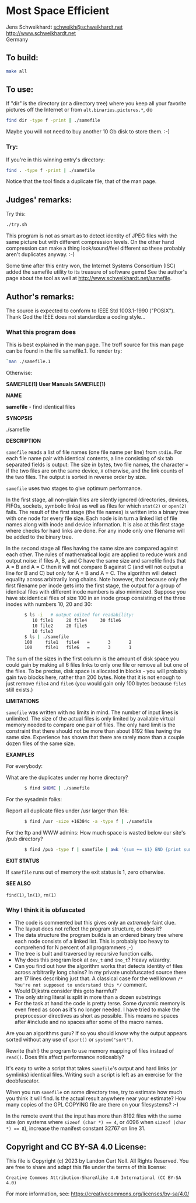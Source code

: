 # Most Space Efficient

Jens Schweikhardt <schweikh@schweikhardt.net>\
<http://www.schweikhardt.net>\
Germany


## To build:

```sh
make all
```


## To use:

If "dir" is the directory (or a directory tree) where you keep
all your favorite pictures off the Internet or from
`alt.binaries.pictures.*`, do

```sh
find dir -type f -print | ./samefile
```

Maybe you will not need to buy another 10 Gb disk to store them.  :-)


### Try:

If you're in this winning entry's directory:

```sh
find . -type f -print | ./samefile
```

Notice that the tool finds a duplicate file, that of the man page.


## Judges' remarks:

Try this:

```sh
./try.sh
```

This program is not as smart as to detect identity of JPEG files with the same
picture but with different compression levels. On the other hand compression can
make a thing look/sound/feel different so these probably aren't duplicates
anyway. :-)

Some time after this entry won, the Internet Systems Consortium (ISC) added the
samefile utility to its treasure of software gems! See the author's page about
the tool as well at <http://www.schweikhardt.net/samefile>.


## Author's remarks:

The source is expected to conform to IEEE Std 1003.1-1990 ("POSIX").
Thank God the IEEE does not standardize a coding style...


###    What this program does

This is best explained in the man page. The troff source for this
man page can be found in the file samefile.1. To render try:

```sh
`man ./samefile.1
```

Otherwise:


**SAMEFILE(1)                User Manuals               SAMEFILE(1)**


**NAME**

   **samefile** - find identical files


**SYNOPSIS**

   ./samefile
   

**DESCRIPTION**

`samefile`  reads  a  list  of file names (one file name per
line) from `stdin`.  For each file name pair with  identical
contents, a line consisting of six tab separated fields is
output: The size in bytes, two file names,  the  character
`=`  if the two files are on the same device, `X` otherwise,
and the link counts of the two files.  The  output
is sorted in reverse order by size.

`samefile` uses two stages to give optimum performance.

In  the  first  stage,  all  non-plain  files are silently
ignored (directories, devices,  FIFOs,  sockets,  symbolic
links)  as  well  as  files  for  which `stat(2)` or `open(2)`
fails.  The result of the first stage (the file names)  is
written  into  a  binary tree with one node for every file
size. Each node is in turn a linked  list  of  file  names
along  with  inode  and device information.  It is also at
this first stage where checks for  hard  links  are  done.
For  any  inode  only  one  filename  will be added to the
binary tree.

In the second stage all files having  the  same  size  are
compared  against  each  other.  The rules of mathematical
logic are applied to reduce  work  and  output  noise:  if
files  A,  B,  and C have the same size and samefile finds
that A = B and A = C then it will not compare B against  C
(and  will not output a line for B and C) but only for A =
B and A = C. The algorithm  will  detect  equality  across
arbitrarily  long chains.  Note however, that because only
the first filename per inode gets into  the  first  stage,
the  output  for a group of identical files with different
inode numbers is also  minimized.  Suppose  you  have  six
identical  files  of size 100 in an inode group consisting
of the three inodes with numbers 10, 20 and 30:

```sh
       $ ls -i   # output edited for readability:
          10 file1     20 file4     30 file6
          10 file2     20 file5
          10 file3
       $ ls | ./samefile
       100     file1   file4   =       3       2
       100     file1   file6   =       3       1
```

The sum of the sizes in the first column is the amount  of
disk  space  you could gain by making all 6 files links to
only one file or remove all but one of the  files.  To  be
precise,  disk  space  is  allocated  in blocks - you will
probably gain two blocks  here,  rather  than  200  bytes.
Note  that it is not enough to just remove `file4` and `file6`
(you  would  gain  only  100  bytes  because  `file5`  still
exists.)


**LIMITATIONS**

`samefile` was written with no limits in mind. The number of
input lines is unlimited. The size of the actual files  is
only limited by available virtual memory needed to compare
one pair of files.  The only hard limit is the  constraint
that there should not be more than about 8192 files having
the same size. Experience has shown that there are  rarely
more than a couple dozen files of the same size.

**EXAMPLES**

For everybody:

What are the duplicates under my home directory?

```sh
       $ find $HOME | ./samefile
```

For the sysadmin folks:

Report all duplicate files under /usr larger than 16k:

```sh
       $ find /usr -size +16384c -a -type f | ./samefile
```

For the ftp and WWW admins:
How much space is wasted below our site's /pub directory?

```sh
       $ find /pub -type f | samefile | awk '{sum += $1} END {print sum}'
```


**EXIT STATUS**

If  `samefile` runs out of memory the exit status is 1, zero
otherwise.

**SEE ALSO**

`find(1)`, `ln(1)`, `rm(1)`


### Why I think it is obfuscated

- The code is commented but this gives only an *extremely* faint clue.
- The layout does not reflect the program structure, or does it?
- The data structure the program builds is an ordered binary tree
  where each node consists of a linked list. This is probably too
  heavy to comprehend for N percent of all programmers ;-)
- The tree is built and traversed by recursive function calls.
- Why does this program look at `dev_t` and `ino_t`? Heavy wizardry.
- Can you find out how the algorithm works that detects identity
  of files across arbitrarily long chains? In my private unobfuscated
  source there are 17 lines describing just that. A classical case for
  the well known `/* You're not supposed to understand this */` comment.
- Would Dijkstra consider this goto harmful?
- The only string literal is split in more than a dozen substrings
- For the task at hand the code is pretty terse. Some dynamic memory
  is even freed as soon as it's no longer needed. I have tried to
  make the preprocessor directives as short as possible. This means
  no spaces after #include and no spaces after some of the macro
  names.

Are you an algorithms guru? If so you should know why the output
appears sorted without any use of `qsort()` or `system("sort")`.

Rewrite (hah!) the program to use memory mapping of files instead
of `read()`. Does this affect performance noticeably?

It's easy to write a script that takes `samefile`'s output and
hard links (or symlinks) identical files. Writing such a script is
left as an exercise for the deobfuscator.

When you run `samefile` on some directory tree, try to estimate
how much you think it will find. Is the actual result anywhere
near your estimate? How many copies of the GPL COPYING file
are there on your filesystems? :-)

In the remote event that the input has more than 8192 files with
the same size (on systems where `sizeof (char *) == 4`, or 4096 when
`sizeof (char *) == 8`), increase the manifest constant 32767 on line
31.


## Copyright and CC BY-SA 4.0 License:

This file is Copyright (c) 2023 by Landon Curt Noll.  All Rights Reserved.
You are free to share and adapt this file under the terms of this license:

    Creative Commons Attribution-ShareAlike 4.0 International (CC BY-SA 4.0)

For more information, see: https://creativecommons.org/licenses/by-sa/4.0/
